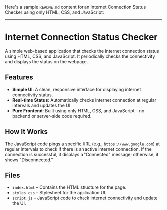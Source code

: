 Here's a sample `README.md` content for an Internet Connection Status Checker using only HTML, CSS, and JavaScript:

---

# Internet Connection Status Checker

A simple web-based application that checks the internet connection status using HTML, CSS, and JavaScript. It periodically checks the connectivity and displays the status on the webpage.

## Features

- **Simple UI**: A clean, responsive interface for displaying internet connectivity status.
- **Real-time Status**: Automatically checks internet connection at regular intervals and updates the UI.
- **Pure Frontend**: Built using only HTML, CSS, and JavaScript – no backend or server-side code required.

## How It Works

The JavaScript code pings a specific URL (e.g., `https://www.google.com`) at regular intervals to check if there is an active internet connection. If the connection is successful, it displays a "Connected" message; otherwise, it shows "Disconnected."

## Files

- `index.html` – Contains the HTML structure for the page.
- `styles.css` – Stylesheet for the application UI.
- `script.js` – JavaScript code to check internet connectivity and update the UI.



